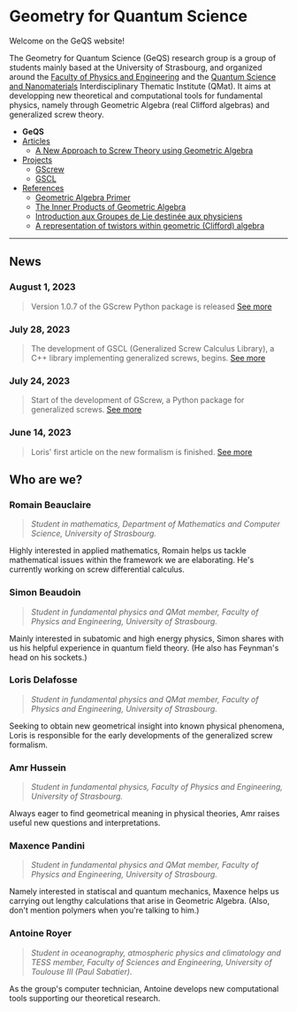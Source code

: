 # Geometry for Quantum Science

Welcome on the GeQS website!

The Geometry for Quantum Science (GeQS) research group is a group of students mainly based at the University of Strasbourg, and organized around the [Faculty of Physics and Engineering](https://physique-ingenierie.unistra.fr/) and the [Quantum Science and Nanomaterials](https://qmat.unistra.fr/) Interdisciplinary Thematic Institute (QMat). It aims at developping new theoretical and computational tools for fundamental physics, namely through Geometric Algebra (real Clifford algebras) and generalized screw theory.

- **GeQS**
- [Articles](articles.md)
  - [A New Approach to Screw Theory using Geometric Algebra](articles.md#new-approach-to-screw-theory)
- [Projects](projects.md)
  - [GScrew](projects.md#gscrew)
  - [GSCL](projects.md#gscl)
- [References](references.md)
  - [Geometric Algebra Primer](references.md#geometric-algebra-primer)
  - [The Inner Products of Geometric Algebra](references.md#the-inner-products-of-geometric-algebra)
  - [Introduction aux Groupes de Lie destinée aux physiciens](references.md#introduction-aux-groupes-de-lie-destinée-aux-physiciens)
  - [A representation of twistors within geometric (Clifford) algebra](#a-representation-of-twistors-within-geometric-clifford-algebra)

* * * 

## News

### August 1, 2023
> Version 1.0.7 of the GScrew Python package is released [See more](projects.md#gscrew)

### July 28, 2023
> The development of GSCL (Generalized Screw Calculus Library), a C++ library implementing generalized screws, begins. [See more](projects.md#gscl)

### July 24, 2023
> Start of the development of GScrew, a Python package for generalized screws. [See more](projects.md#gscrew)

### June 14, 2023
> Loris' first article on the new formalism is finished. [See more](articles.md#new-approach-to-screw-theory)

## Who are we?

### Romain Beauclaire
> *Student in mathematics, Department of Mathematics and Computer Science, University of Strasbourg.*

Highly interested in applied mathematics, Romain helps us tackle mathematical issues within the framework we are elaborating. He's currently working on screw differential calculus.

### Simon Beaudoin
> *Student in fundamental physics and QMat member, Faculty of Physics and Engineering, University of Strasbourg.*

Mainly interested in subatomic and high energy physics, Simon shares with us his helpful experience in quantum field theory. (He also has Feynman's head on his sockets.)

### Loris Delafosse
> *Student in fundamental physics and QMat member, Faculty of Physics and Engineering, University of Strasbourg.*

Seeking to obtain new geometrical insight into known physical phenomena, Loris is responsible for the early developments of the generalized screw formalism.

### Amr Hussein
> *Student in fundamental physics, Faculty of Physics and Engineering, University of Strasbourg.*

Always eager to find geometrical meaning in physical theories, Amr raises useful new questions and interpretations.

### Maxence Pandini
> *Student in fundamental physics and QMat member, Faculty of Physics and Engineering, University of Strasbourg.*

Namely interested in statiscal and quantum mechanics, Maxence helps us carrying out lengthy calculations that arise in Geometric Algebra. (Also, don't mention polymers when you're talking to him.)

### Antoine Royer
> *Student in oceanography, atmospheric physics and climatology and TESS member, Faculty of Sciences and Engineering, University of Toulouse III (Paul Sabatier).*

As the group's computer technician, Antoine develops new computational tools supporting our theoretical research.
